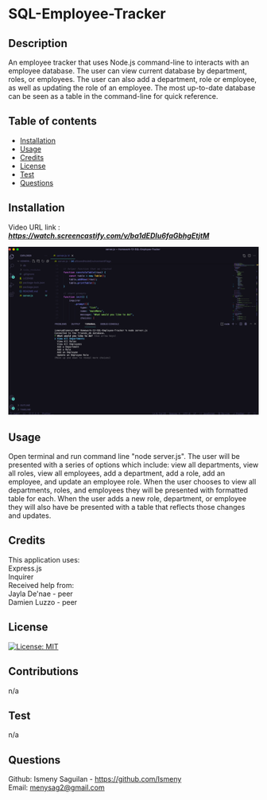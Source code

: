 # SQL-Employee-Tracker

## Description
An employee tracker that uses Node.js command-line to interacts with an employee database. The user can view current database by department, roles, or employees. The user can also add a department, role or employee, as well as updating the role of an employee. The most up-to-date database can be seen as a table in the command-line for quick reference.


## Table of contents
  - [Installation](#installation)
  - [Usage](#usage)
  - [Credits](#credits)
  - [License](#license)
  - [Test](#test)
  - [Questions](#questions)
  

## Installation
Video URL link  : ***https://watch.screencastify.com/v/ba1dEDIu6faGbhgEtjtM*** <br>

![Screenshot](terminal.png)


## Usage
Open terminal and run command line "node server.js". The user will be presented with a series of options which include: view all departments, view all roles, view all employees, add a department, add a role, add an employee, and update an employee role. When the user chooses to view all departments, roles, and employees they will be presented with formatted table for each. When the user adds a new role, department, or employee they will also have be presented with a table that reflects those changes and updates. 


## Credits
This application uses: <br>
Express.js <br>
Inquirer <br>
Received help from: <br>
Jayla De'nae - peer <br>
Damien Luzzo - peer 



## License
[![License: MIT](https://img.shields.io/badge/License-MIT-yellow.svg)](https://opensource.org/licenses/MIT)

## Contributions
n/a
## Test
n/a
## Questions
Github: Ismeny Saguilan - https://github.com/Ismeny <br>
Email: menysag2@gmail.com